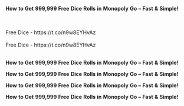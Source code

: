 <strong>How</strong> <strong>to</strong> <strong>Get</strong> <strong>999,999</strong> <strong>Free</strong> <strong>Dice</strong> <strong>Rolls</strong> <strong>in</strong> <strong>Monopoly</strong> <strong>Go</strong> <strong>–</strong> <strong>Fast</strong> <strong>&</strong> <strong>Simple!</strong>

<br>
<br>Free Dice - https://t.co/n9w8EYHvAz
<br>
<br>Free Dice - https://t.co/n9w8EYHvAz
<br>
<br>

<strong>How</strong> <strong>to</strong> <strong>Get</strong> <strong>999,999</strong> <strong>Free</strong> <strong>Dice</strong> <strong>Rolls</strong> <strong>in</strong> <strong>Monopoly</strong> <strong>Go</strong> <strong>–</strong> <strong>Fast</strong> <strong>&</strong> <strong>Simple!</strong>

<strong>How</strong> <strong>to</strong> <strong>Get</strong> <strong>999,999</strong> <strong>Free</strong> <strong>Dice</strong> <strong>Rolls</strong> <strong>in</strong> <strong>Monopoly</strong> <strong>Go</strong> <strong>–</strong> <strong>Fast</strong> <strong>&</strong> <strong>Simple!</strong>

<strong>How</strong> <strong>to</strong> <strong>Get</strong> <strong>999,999</strong> <strong>Free</strong> <strong>Dice</strong> <strong>Rolls</strong> <strong>in</strong> <strong>Monopoly</strong> <strong>Go</strong> <strong>–</strong> <strong>Fast</strong> <strong>&</strong> <strong>Simple!</strong>

<strong>How</strong> <strong>to</strong> <strong>Get</strong> <strong>999,999</strong> <strong>Free</strong> <strong>Dice</strong> <strong>Rolls</strong> <strong>in</strong> <strong>Monopoly</strong> <strong>Go</strong> <strong>–</strong> <strong>Fast</strong> <strong>&</strong> <strong>Simple!</strong>
